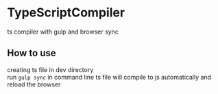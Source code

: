 # TypeScriptCompiler
ts compiler with gulp and browser sync

## How to use
creating ts file in dev directory <br> 
run ```gulp sync``` in command line
ts file will compile to js automatically and reload the browser
